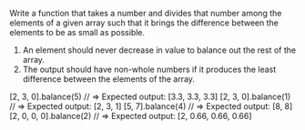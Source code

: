 Write a function that takes a number and divides that number among the elements of a given array such that it brings the difference between the elements to be as small as possible.

1. An element should never decrease in value to balance out the rest of the array.
2. The output should have non-whole numbers if it produces the least difference between the elements of the array.


[2, 3, 0].balance(5)    // => Expected output: [3.3, 3.3, 3.3]
[2, 3, 0].balance(1)    // => Expected output: [2, 3, 1]
[5, 7].balance(4)       // => Expected output: [8, 8]
[2, 0, 0, 0].balance(2) // => Expected output: [2, 0.66, 0.66, 0.66]